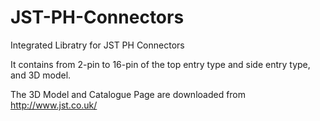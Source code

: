 # JST-PH-Connectors
Integrated Libratry for JST PH Connectors

It contains from 2-pin to 16-pin of the top entry type and side entry type, and 3D model.

The 3D Model and Catalogue Page are downloaded from http://www.jst.co.uk/ 